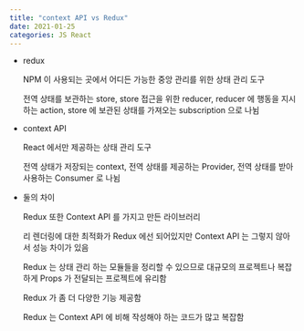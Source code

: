 ```yaml
---
title: "context API vs Redux"
date: 2021-01-25
categories: JS React
---
```


- redux

  NPM 이 사용되는 곳에서 어디든 가능한 중앙 관리를 위한 상태 관리 도구

  전역 상태를 보관하는 store, store 접근을 위한 reducer, reducer 에 행동을 지시하는 action, store 에 보관된 상태를 가져오는 subscription 으로 나뉨

- context API

  React 에서만 제공하는 상태 관리 도구

  전역 상태가 저장되는 context, 전역 상태를 제공하는 Provider, 전역 상태를 받아 사용하는 Consumer 로 나뉨

- 둘의 차이

  Redux 또한 Context API 를 가지고 만든 라이브러리

  리 렌더링에 대한 최적화가 Redux 에선 되어있지만 Context API 는 그렇지 않아서 성능 차이가 있음

  Redux 는 상태 관리 하는 모듈들을 정리할 수 있으므로 대규모의 프로젝트나 복잡하게 Props 가 전달되는 프로젝트에 유리함

  Redux 가 좀 더 다양한 기능 제공함

  Redux 는 Context API 에 비해 작성해야 하는 코드가 많고 복잡함
